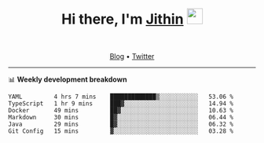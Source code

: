 <h1 align="center">Hi there, I'm <a href="https://jithset.github.io/" target="_blank">Jithin</a> <img
src="https://github.com/blackcater/blackcater/raw/main/images/Hi.gif" height="32" /></h1>

<br />

<p align="center">
  <a href="https://jithset.github.io">Blog</a> •
  <a href="https://twitter.com/jithset">Twitter</a>
</p>

---

📊 **Weekly development breakdown**

<!--START_SECTION:waka-->

```text
YAML         4 hrs 7 mins    █████████████▒░░░░░░░░░░░   53.06 %
TypeScript   1 hr 9 mins     ███▓░░░░░░░░░░░░░░░░░░░░░   14.94 %
Docker       49 mins         ██▓░░░░░░░░░░░░░░░░░░░░░░   10.63 %
Markdown     30 mins         █▓░░░░░░░░░░░░░░░░░░░░░░░   06.44 %
Java         29 mins         █▓░░░░░░░░░░░░░░░░░░░░░░░   06.32 %
Git Config   15 mins         ▓░░░░░░░░░░░░░░░░░░░░░░░░   03.28 %
```

<!--END_SECTION:waka-->

